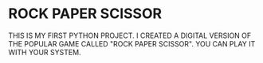 # ROCK PAPER SCISSOR
THIS IS MY FIRST PYTHON PROJECT.
I CREATED A DIGITAL VERSION OF THE POPULAR GAME CALLED "ROCK PAPER SCISSOR".
YOU CAN PLAY IT WITH YOUR SYSTEM.

